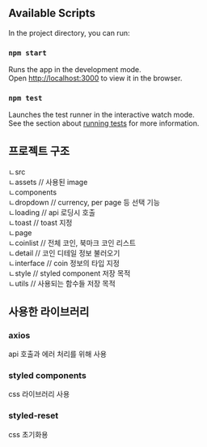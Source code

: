 ## Available Scripts

In the project directory, you can run:

### `npm start`

Runs the app in the development mode.\
Open [http://localhost:3000](http://localhost:3000) to view it in the browser.

### `npm test`

Launches the test runner in the interactive watch mode.\
See the section about [running tests](https://facebook.github.io/create-react-app/docs/running-tests) for more information.

## 프로젝트 구조

ㄴsrc<br/>
    ㄴassets // 사용된 image<br/>
    ㄴcomponents<br/>
        ㄴdropdown // currency, per page 등 선택 기능<br/>
        ㄴloading // api 로딩시 호출<br/>
        ㄴtoast // toast 지정<br/>
        ㄴpage<br/>
            ㄴcoinlist // 전체 코인, 북마크 코인 리스트<br/>
            ㄴdetail // 코인 디테일 정보 불러오기<br/>
    ㄴinterface // coin 정보의 타입 지정<br/>
    ㄴstyle // styled component 저장 목적<br/>
    ㄴutils // 사용되는 함수들 저장 목적<br/>

## 사용한 라이브러리

### axios

api 호출과 에러 처리를 위해 사용

### styled components

css 라이브러리 사용

### styled-reset

css 초기화용
